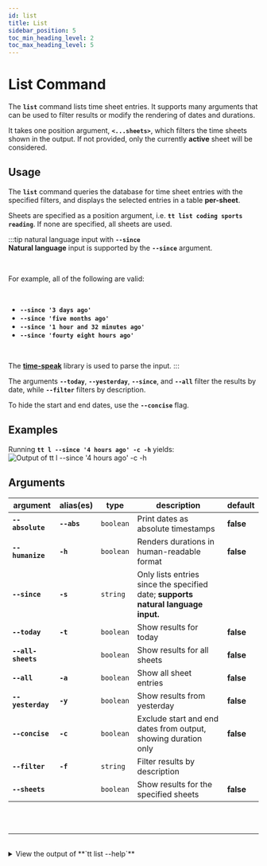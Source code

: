 ```yaml
---
id: list
title: List
sidebar_position: 5
toc_min_heading_level: 2
toc_max_heading_level: 5
---
```


# List Command

The **`list`** command lists time sheet entries. It supports many arguments
that can be used to filter results or modify the rendering of dates and
durations.

It takes one position argument, **`<...sheets>`**, which filters the
time sheets shown in the output. If not provided, only the currently **active**
sheet will be considered.

## Usage

The **`list`** command queries the database for time sheet entries with the
specified filters, and displays the selected entries in a table **per-sheet**.

Sheets are specified as a position argument, i.e. **`tt list coding sports
reading`**. If none are specified, all sheets are used.

:::tip natural language input with **`--since`**
<br />
**Natural language** input is supported by the **`--since`** argument.

<br />

For example,
all of the following are valid:

<br />

- **`--since '3 days ago'`**
- **`--since 'five months ago'`**
- **`--since '1 hour and 32 minutes ago'`**
- **`--since 'fourty eight hours ago'`**

<br />

The [**time-speak**][time-speak-url] library is used to parse the input.
:::

The arguments **`--today`**, **`--yesterday`**, **`--since`**, and **`--all`**
filter the results by date, while **`--filter`** filters by description.

To hide the start and end dates, use the **`--concise`** flag.

## Examples 

Running **`tt l --since '4 hours ago' -c -h`**
yields:
![Output of `tt l --since '4 hours ago' -c -h`](/img/terminal_screenshots/tt_l_since_four_hours.svg)

## Arguments

| argument | alias(es) | type | description | default |
| ---- | --------- | ---- | ----------- | ------- |
| **`--absolute`** | **`--abs`** | `boolean` | Print dates as absolute timestamps | **false** |
| **`--humanize`** | **`-h`** | `boolean` | Renders durations in human-readable format | **false** |
| **`--since`** | **`-s`** | `string` | Only lists entries since the specified date; **supports natural language input.** | |
| **`--today`** | **`-t`** | `boolean` | Show results for today | **false** |
| **`--all-sheets`** | | `boolean` | Show results for all sheets | **false** |
| **`--all`** | **`-a`** | `boolean` | Show all sheet entries | **false** |
| **`--yesterday`** | **`-y`** | `boolean` | Show results from yesterday | **false** |
| **`--concise`** | **`-c`** | `boolean` | Exclude start and end dates from output, showing duration only | **false** |
| **`--filter`** | **`-f`** | `string` | Filter results by description | |
| **`--sheets`** | | `boolean` | Show results for the specified sheets | **false** |

<br />
<br />

***

<br />

<details>
  <summary>
    View the output of **`tt list --help`**
  </summary>
  <div>
    ```text
    List all time sheet entries

    Options:
          --version          Show version number                           [boolean]
          --absolute, --abs  Print dates as absolute timestamps            [boolean]
      -h, --humanize         Print the total duration in human-readable format
                                                                           [boolean]
      -s, --since            Only list entries since the specified date     [string]
      -t, --today            Show results for today                        [boolean]
          --all-sheets       Show results for all sheets                   [boolean]
      -a, --all              Show all sheet entries                        [boolean]
      -y, --yesterday        Show results from yesterday                   [boolean]
      -c, --concise          Exclude start and end dates from output, showing
                             duration only                                 [boolean]
      -f, --filter           Filter results by description                  [string]
          --help             Show help                                     [boolean]
          --sheets           Show results for the specified sheets
          [array] [choices: "track-time-cli", "cst", "misc", "time-speak", "gaming",
                  "blog", "node-ts-lib-template", "track-time-cli-ui", "to-numbers",
                    "study-crew", "mk-ui", "job-hunt", "global-gigs", "xf-bash-lib",
      "vim-snippets", "dotfiles", "datsusara-blog", "http-server-md", "nvim-config",
                "general-coding", "apartment-hunt", "elflog", "track-time-cli-docs"]
    ```

  </div>
</details>

[time-speak-url]: https://github.com/f3rno64/time-speak
